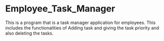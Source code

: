 # Employee_Task_Manager
This is a program that is a task manager application for employees. This includes the functionalities of Adding task and giving the task priority and also deleting the tasks.
